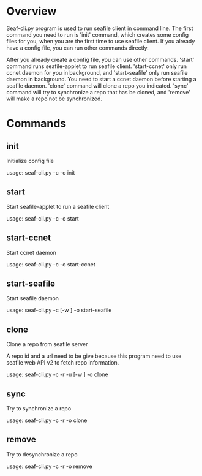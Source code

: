 
Overview
========

Seaf-cli.py program is used to run seafile client in command line.  The first
command you need to run is 'init' command, which creates some config files for
you, when you are the first time to use seafile client.  If you already have a
config file, you can run other commands directly.

After you already create a config file, you can use other commands.  'start'
command runs seafile-applet to run seafile client.  'start-ccnet' only run
ccnet daemon for you in background, and 'start-seafile' only run seafile daemon
in background.  You need to start a ccnet daemon before starting a seafile
daemon.  'clone' command will clone a repo you indicated.  'sync' command will
try to synchronize a repo that has be cloned, and 'remove' will make a repo
not be synchronized.


Commands
========

init
----
Initialize config file

usage: seaf-cli.py -c <config-dir> -o init

start
-----
Start seafile-applet to run a seafile client

usage: seaf-cli.py -c <config-dir> -o start

start-ccnet
-----------
Start ccnet daemon

usage: seaf-cli.py -c <config-dir> -o start-ccnet

start-seafile
-------------
Start seafile daemon

usage: seaf-cli.py -c <config-dir> [-w <worktree>] -o start-seafile

clone
-----
Clone a repo from seafile server

A repo id and a url need to be give because this program need to use seafile web
API v2 to fetch repo information.

usage: seaf-cli.py -c <config-dir> -r <repo-id> -u <url> [-w <worktree>] -o clone

sync
----
Try to synchronize a repo

usage: seaf-cli.py -c <config-dir> -r <repo-id> -o clone

remove
------
Try to desynchronize a repo

usage: seaf-cli.py -c <config-dir> -r <repo-id> -o remove
